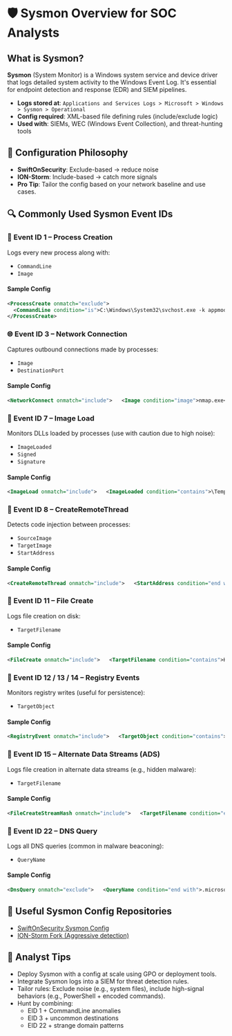 # 🛡️ Sysmon Overview for SOC Analysts

## What is Sysmon?
**Sysmon** (System Monitor) is a Windows system service and device driver that logs detailed system activity to the Windows Event Log. It's essential for endpoint detection and response (EDR) and SIEM pipelines.

- **Logs stored at**: `Applications and Services Logs > Microsoft > Windows > Sysmon > Operational`
- **Config required**: XML-based file defining rules (include/exclude logic)
- **Used with**: SIEMs, WEC (Windows Event Collection), and threat-hunting tools

## 📄 Configuration Philosophy
- **SwiftOnSecurity**: Exclude-based → reduce noise
- **ION-Storm**: Include-based → catch more signals
- **Pro Tip**: Tailor the config based on your network baseline and use cases.

## 🔍 Commonly Used Sysmon Event IDs

### 🧠 Event ID 1 – Process Creation
Logs every new process along with:
- `CommandLine`
- `Image`

#### Sample Config
```xml
<ProcessCreate onmatch="exclude">
  <CommandLine condition="is">C:\Windows\System32\svchost.exe -k appmodel</CommandLine>
</ProcessCreate>
```

### 🌐 Event ID 3 – Network Connection

Captures outbound connections made by processes:
- `Image`
- `DestinationPort`

#### Sample Config
```xml
<NetworkConnect onmatch="include">   <Image condition="image">nmap.exe</Image>   <DestinationPort condition="is">4444</DestinationPort> </NetworkConnect>
```

### 🧬 Event ID 7 – Image Load

Monitors DLLs loaded by processes (use with caution due to high noise):

- `ImageLoaded`
- `Signed`
- `Signature`
    
#### Sample Config
```xml
<ImageLoad onmatch="include">   <ImageLoaded condition="contains">\Temp\</ImageLoaded> </ImageLoad>
```

### 🧩 Event ID 8 – CreateRemoteThread

Detects code injection between processes:

- `SourceImage`
- `TargetImage`
- `StartAddress`
    
#### Sample Config
```xml
<CreateRemoteThread onmatch="include">   <StartAddress condition="end with">0B80</StartAddress> </CreateRemoteThread>
```

### 📁 Event ID 11 – File Create

Logs file creation on disk:
- `TargetFilename`
    
#### Sample Config
```xml
<FileCreate onmatch="include">   <TargetFilename condition="contains">HELP_TO_SAVE_FILES</TargetFilename> </FileCreate>
```

### 🧠 Event ID 12 / 13 / 14 – Registry Events

Monitors registry writes (useful for persistence):
- `TargetObject`
    
#### Sample Config
```xml
<RegistryEvent onmatch="include">   <TargetObject condition="contains">Windows\System\Scripts</TargetObject> </RegistryEvent>
```


### 💾 Event ID 15 – Alternate Data Streams (ADS)

Logs file creation in alternate data streams (e.g., hidden malware):

- `TargetFilename`
    
#### Sample Config
```xml
<FileCreateStreamHash onmatch="include">   <TargetFilename condition="end with">.hta</TargetFilename> </FileCreateStreamHash>
```

### 📡 Event ID 22 – DNS Query

Logs all DNS queries (common in malware beaconing):

- `QueryName`
    

#### Sample Config
```xml
<DnsQuery onmatch="exclude">   <QueryName condition="end with">.microsoft.com</QueryName> </DnsQuery>
```

## 🧰 Useful Sysmon Config Repositories

- [SwiftOnSecurity Sysmon Config](https://github.com/SwiftOnSecurity/sysmon-config)
- [ION-Storm Fork (Aggressive detection)](https://github.com/ion-storm/sysmon-config)
    
## 🧭 Analyst Tips

- Deploy Sysmon with a config at scale using GPO or deployment tools.
- Integrate Sysmon logs into a SIEM for threat detection rules.
- Tailor rules: Exclude noise (e.g., system files), include high-signal behaviors (e.g., PowerShell + encoded commands).
- Hunt by combining:
    - EID 1 + CommandLine anomalies
    - EID 3 + uncommon destinations
    - EID 22 + strange domain patterns
        




